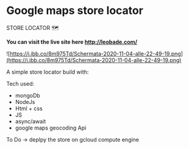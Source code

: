 # Google maps store locator

STORE LOCATOR 🗺️

**You can visit the live site here http://leobade.com/**

![https://i.ibb.co/8m975Td/Schermata-2020-11-04-alle-22-49-19.png](https://i.ibb.co/8m975Td/Schermata-2020-11-04-alle-22-49-19.png)

A simple store locator build with: 

Tech used: 

- mongoDb
- NodeJs
- Html + css
- JS
- async/await
- google maps geocoding Api

To Do → deplpy the store on gcloud compute engine